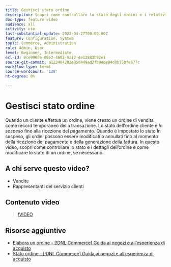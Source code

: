 ```yaml
---
title: Gestisci stato ordine
description: Scopri come controllare lo stato degli ordini e i relativi dettagli e come modificare lo stato di un ordine.
doc-type: feature video
audience: all
activity: use
last-substantial-update: 2023-04-27T00:00:00Z
feature: Configuration, System
topic: Commerce, Administration
role: Admin, User
level: Beginner, Intermediate
exl-id: 0ce9960e-00e2-4602-9a12-4e12883b92e1
source-git-commit: a123404202e95d449ad2fb9ede94d8b75bfe677c
workflow-type: tm+mt
source-wordcount: '128'
ht-degree: 0%

---
```


# Gestisci stato ordine

Quando un cliente effettua un ordine, viene creato un ordine di vendita come record temporaneo della transazione. Lo stato dell&#39;ordine cliente è _In sospeso_ fino alla ricezione del pagamento. Quando è impostato lo stato In sospeso, gli ordini possono essere modificati o annullati fino al momento della ricezione del pagamento e della generazione della fattura. In questo video, scopri come controllare lo stato e i dettagli dell’ordine e come modificare lo stato di un ordine, se necessario.

## A chi serve questo video?

- Vendite
- Rappresentanti del servizio clienti

## Contenuto video

>[!VIDEO](https://video.tv.adobe.com/v/343935?quality=12&learn=on)

## Risorse aggiuntive

- [Elabora un ordine - [!DNL Commerce] Guida ai negozi e all’esperienza di acquisto](https://experienceleague.adobe.com/docs/commerce-admin/stores-sales/order-management/orders/order-processing.html#process-an-order)
- [Stato ordine - [!DNL Commerce] Guida ai negozi e all’esperienza di acquisto](https://experienceleague.adobe.com/docs/commerce-admin/stores-sales/order-management/orders/order-status.html)
